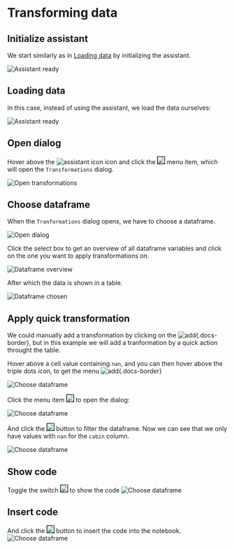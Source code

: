# Transforming data

## Initialize assistant

We start similarly as in [Loading data](loading-data.md) by initializing the assistant.

![Assistant ready](../screenshots/transform/01-assistant-ready.png)


## Loading data

In this case, instead of using the assistant, we load the data ourselves:

![Assistant ready](../screenshots/transform/02-assistant-visible.png)



## Open dialog

Hover above the ![assistant icon](/screenshots/general/assistant-icon.png) icon and click the <img src="/screenshots/general/assistant-transformations.png" style="border: 1px solid black"> menu item, which will open the `Transformations` dialog.

![Open transformations](../screenshots/transform/03-assistant-expand.png)

## Choose dataframe

When the `Tranformations` dialog opens, we have to choose a dataframe.

![Open dialog](../screenshots/transform/04-transformations.png)


Click the select box to get an overview of all dataframe variables and click on the one you want to apply transformations on.

![Dataframe overview](../screenshots/transform/05-choose-dataframe.png)


After which the data is shown in a table.

![Dataframe chosen](../screenshots/transform/06-pick-dataframe.png)

## Apply quick transformation

We could manually add a transformation by clicking on the ![add](../screenshots/general/assistant-transformation-add.png){.docs-border}, but
in this example we will add a tranformation by a quick action throught the table. 


Hover above a cell value containing `nan`, and you can then hover above the triple dots icon, to get the menu ![add](/screenshots/general/assistant-transformation-filter-like.png){.docs-border}

![Choose dataframe](../screenshots/transform/07-popup-menu.png)

Click the menu item <img src="/screenshots/general/assistant-transformation-filter-like.png" style="border: 1px solid black"> to open the dialog:

![Choose dataframe](../screenshots/transform/08-filter-nan.png)

And click the <img src="/screenshots/general/assistant-transformation-apply.png" style="border: 1px solid black"> button to filter the dataframe. Now we can see that we only 
have values with `nan` for the `cabin` column.

![Choose dataframe](../screenshots/transform/09-filtered.png)

## Show code

Toggle the switch <img src="/screenshots/general/assistant-transformation-toggle-code.png" style="border: 1px solid black"> to show the code
![Choose dataframe](../screenshots/transform/10-show-code.png)

## Insert code

And click the <img src="/screenshots/general/assistant-transformation-insert-code.png" style="border: 1px solid black"> button to insert the code into the notebook.
![Choose dataframe](../screenshots/transform/11-insert-code.png)

